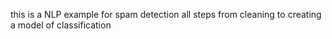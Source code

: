 this is a NLP example for spam detection all steps from cleaning to creating a model of classification
